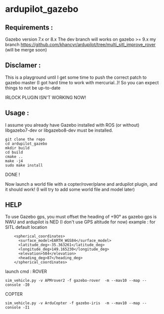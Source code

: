 # ardupilot_gazebo

## Requirements :
Gazebo version 7.x or 8.x
The dev branch will works on gazebo >= 9.x
my branch https://github.com/khancyr/ardupilot/tree/multi_sitl_improve_rover (will be merge soon)

## Disclamer : 
This is a playground until I get some time to push the correct patch to gazebo master (I got hard time to work with mercurial..)!
So you can expect things to not be up-to-date 

IRLOCK PLUGIN ISN'T WORKING NOW!

## Usage :
I assume you already have Gazebo installed with ROS (or without)
libgazebo7-dev or libgazebo8-dev must be installed.

````
git clone the repo
cd ardupilot_gazebo
mkdir build
cd build
cmake ..
make -j4
sudo make install
````
DONE !

Now launch a world file with a copter/rover/plane and ardupilot plugin, and it should work! 
(I will try to add some world file and model later)

## HELP 
To use Gazebo gps, you must offset the heading of +90° as gazebo gps is NWU and ardupilot is NED 
(I don't use GPS altitude for now)
example : for SITL default location
````
    <spherical_coordinates>
      <surface_model>EARTH_WGS84</surface_model>
      <latitude_deg>-35.363261</latitude_deg>
      <longitude_deg>149.165230</longitude_deg>
      <elevation>584</elevation>
      <heading_deg>87</heading_deg>
    </spherical_coordinates>
````

launch cmd :
ROVER
````
sim_vehicle.py -v APMrover2 -f gazebo-rover  -m --mav10 --map --console -I0
````
COPTER
````
sim_vehicle.py -v ArduCopter -f gazebo-iris  -m --mav10 --map --console -I1
````